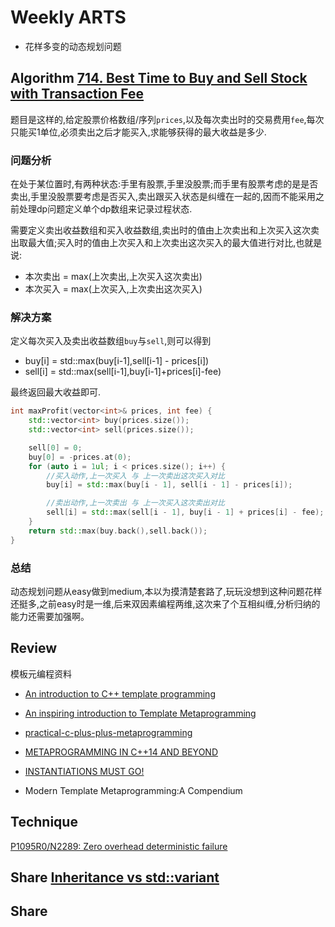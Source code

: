 # Weekly ARTS

- 花样多变的动态规划问题

## Algorithm [714. Best Time to Buy and Sell Stock with Transaction Fee](https://leetcode.com/problems/best-time-to-buy-and-sell-stock-with-transaction-fee)

题目是这样的,给定股票价格数组/序列`prices`,以及每次卖出时的交易费用`fee`,每次只能买1单位,必须卖出之后才能买入,求能够获得的最大收益是多少.

### 问题分析

在处于某位置时,有两种状态:手里有股票,手里没股票;而手里有股票考虑的是是否卖出,手里没股票要考虑是否买入,卖出跟买入状态是纠缠在一起的,因而不能采用之前处理dp问题定义单个dp数组来记录过程状态.

需要定义卖出收益数组和买入收益数组,卖出时的值由上次卖出和上次买入这次卖出取最大值;买入时的值由上次买入和上次卖出这次买入的最大值进行对比,也就是说:

- 本次卖出 = max(上次卖出,上次买入这次卖出)
- 本次买入 = max(上次买入,上次卖出这次买入)

### 解决方案

定义每次买入及卖出收益数组`buy`与`sell`,则可以得到

- buy[i] = std::max(buy[i-1],sell[i-1] - prices[i])
- sell[i] = std::max(sell[i-1],buy[i-1]+prices[i]-fee)

最终返回最大收益即可.

```C++
int maxProfit(vector<int>& prices, int fee) {
    std::vector<int> buy(prices.size());
    std::vector<int> sell(prices.size());

    sell[0] = 0;
    buy[0] = -prices.at(0);
    for (auto i = 1ul; i < prices.size(); i++) {
        //买入动作,上一次买入 与 上一次卖出这次买入对比
        buy[i] = std::max(buy[i - 1], sell[i - 1] - prices[i]);

        //卖出动作,上一次卖出 与 上一次买入这次卖出对比
        sell[i] = std::max(sell[i - 1], buy[i - 1] + prices[i] - fee);
    }
    return std::max(buy.back(),sell.back());
}
```

### 总结

动态规划问题从easy做到medium,本以为摸清楚套路了,玩玩没想到这种问题花样还挺多,之前easy时是一维,后来双因素编程两维,这次来了个互相纠缠,分析归纳的能力还需要加强啊。

## Review 

模板元编程资料

- [An introduction to C++ template programming](http://www.cs.bham.ac.uk/~hxt/2016/c-plus-plus/intro-to-templates.pdf)

- [An inspiring introduction to Template Metaprogramming](https://cdn2-ecros.pl/event/codedive/files/presentations/2017/code%20dive%202017%20-%20Milosz%20Warzecha%20-%20An%20inspiring%20introduction%20to%20template%20metaprogramming.pdf)

- [practical-c-plus-plus-metaprogramming](ftp://89.22.96.127.static.alvotech.net/docs/cs/practical-c-plus-plus-metaprogramming.pdf)

- [METAPROGRAMMING IN C++14 AND BEYOND](http://ldionne.com/accu-bay-area-meetup-03-2017/#/)

- [INSTANTIATIONS MUST GO!](https://www.yumpu.com/en/document/view/46723598/instantiations-must-go)

- Modern Template Metaprogramming:A Compendium

## Technique

[P1095R0/N2289: Zero overhead deterministic failure](http://www.open-std.org/jtc1/sc22/wg14/www/docs/n2289.pdf)

## Share [Inheritance vs std::variant](https://cpptruths.blogspot.com/2018/02/inheritance-vs-stdvariant-based.html)

## Share 